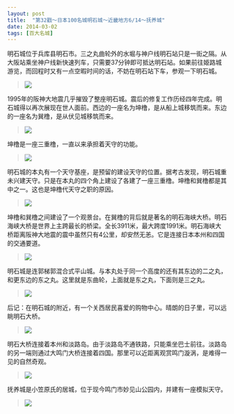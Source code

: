 ```yaml
---
layout: post
title:  "第32戳～日本100名城明石城～近畿地方6/14～抚养城"
date: 2014-03-02
tags: [百大名城]
---
```


明石城位于兵库县明石市。三之丸曲轮外的水堀与神户线明石站只是一街之隔。从大阪站乘坐神户线新快速列车，只需要37分钟即可抵达明石站。如果前往姫路城游览，而回程时又有一点空暇时间的话，不妨在明石站下车，参观一下明石城。

> <img src="{{ site.baseurl }}/assets/oshiro/058/akashijou-001.jpg">

1995年的阪神大地震几乎摧毁了整座明石城。震后的修复工作历经四年完成。明石城得以再次展现在世人面前。西边的一座名为坤橹，是从船上城移筑而来。东边的一座名为巽橹，是从伏见城移筑而来。

> <img src="{{ site.baseurl }}/assets/oshiro/058/akashijou-002.jpg">

坤橹是一座三重橹，一直以来承担着天守的功能。

> <img src="{{ site.baseurl }}/assets/oshiro/058/akashijou-003.jpg">

明石城的本丸有一个天守基座，是预留的建设天守的位置。据考古发现，明石城重未兴建天守。只是在本丸的四个角上建设了各建了一座三重橹。坤橹和巽橹都是其中之一。这也是坤橹代天守之职的原因。

> <img src="{{ site.baseurl }}/assets/oshiro/058/akashijou-004.jpg">

坤橹和巽橹之间建设了一个观景台。在巽橹的背后就是著名的明石海峡大桥。明石海峡大桥是世界上主跨最长的桥梁。全长3911米，最大跨度1991米。明石海峡大桥距离阪神大地震的震中虽然只有4公里，却安然无恙。它是连接日本本州和四国的交通要道。

> <img src="{{ site.baseurl }}/assets/oshiro/058/akashijou-005.jpg">

明石城是连郭梯郭混合式平山城。与本丸处于同一个高度的还有其东边的二之丸，和更东边的东之丸。这里就是东曲轮，上面就是东之丸，下面则是三之丸。

> <img src="{{ site.baseurl }}/assets/oshiro/058/akashijou-006.jpg">

后记：在明石城的附近，有一个关西居民喜爱的购物中心。晴朗的日子里，可以远眺明石大桥。

> <img src="{{ site.baseurl }}/assets/oshiro/058/akashijou-007.jpg">

明石大桥连接着本州和淡路岛。由于淡路岛不通铁路，只能乘坐巴士前往。淡路岛的另一端则通过大鸣门大桥连接着四国。那里可以近距离观赏鸣门漩涡，是难得一见的自然奇观。

> <img src="{{ site.baseurl }}/assets/oshiro/058/akashijou-008.jpg">

抚养城是小笠原氏的居城，位于现今鸣门市妙见山公园内，并建有一座模拟天守。

> <img src="{{ site.baseurl }}/assets/oshiro/058/akashijou-009.jpg">
